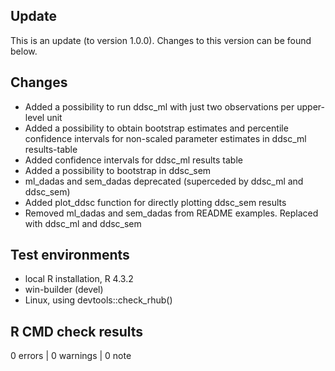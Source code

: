 ## Update

This is an update (to version 1.0.0). Changes to this version can be found below.

## Changes

* Added a possibility to run ddsc_ml with just two observations per upper-level unit
* Added a possibility to obtain bootstrap estimates and percentile confidence intervals for non-scaled parameter estimates in ddsc_ml results-table
* Added confidence intervals for ddsc_ml results table
* Added a possibility to bootstrap in ddsc_sem
* ml_dadas and sem_dadas deprecated (superceded by ddsc_ml and ddsc_sem)
* Added plot_ddsc function for directly plotting ddsc_sem results
* Removed ml_dadas and sem_dadas from README examples. Replaced with ddsc_ml and ddsc_sem

## Test environments
* local R installation, R 4.3.2
* win-builder (devel)
* Linux, using devtools::check_rhub()

## R CMD check results

0 errors | 0 warnings | 0 note
